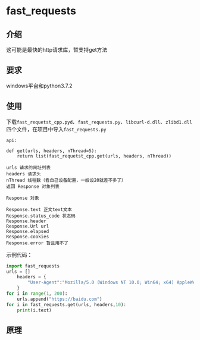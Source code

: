 # fast_requests

## 介绍

这可能是最快的http请求库，暂支持get方法

## 要求
windows平台和python3.7.2

## 使用

下载`fast_requetst_cpp.pyd`、`fast_requests.py`、`libcurl-d.dll`、`zlibd1.dll`四个文件，在项目中导入`fast_requests.py`

```
api:

def get(urls, headers, nThread=5):
    return list(fast_requetst_cpp.get(urls, headers, nThread))
    
urls 请求的网址列表
headers 请求头
nThread 线程数（看自己设备配置，一般设20就差不多了）
返回 Response 对象列表

Response 对象

Response.text 正文text文本
Response.status_code 状态码
Response.header 
Response.Url url 
Response.elapsed 
Response.cookies 
Response.error 暂且用不了
```



示例代码：

```python
import fast_requests
urls = []
    headers = {
        "User-Agent":"Mozilla/5.0 (Windows NT 10.0; Win64; x64) AppleWebKit/537.36 (KHTML, like Gecko) Chrome/80.0.3987.163 Safari/537.36"
    }
for i in range(1, 200):
    urls.append("https://baidu.com")
for i in fast_requests.get(urls, headers,10):
    print(i.text)
```
## 原理

